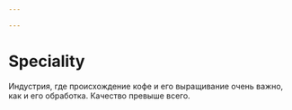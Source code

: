 ```yaml
---

---
```

# Speciality
Индустрия, где происхождение кофе и его выращивание очень важно, как и его обработка. Качество превыше всего.